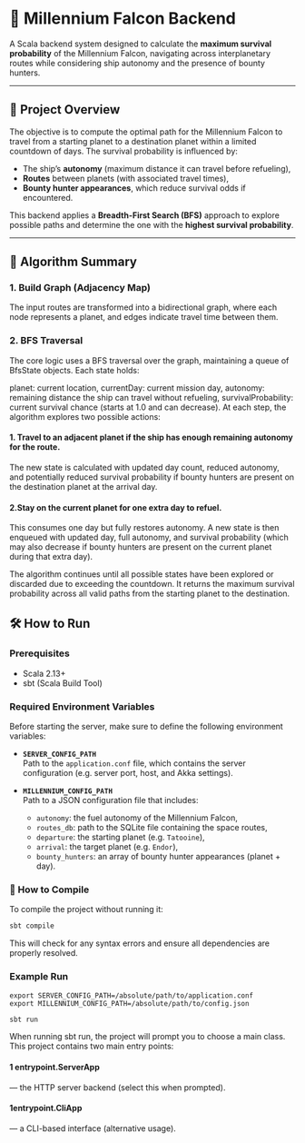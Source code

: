# 🌌 Millennium Falcon Backend

A Scala backend system designed to calculate the **maximum survival probability** of the Millennium Falcon, navigating across interplanetary routes while considering ship autonomy and the presence of bounty hunters.

---

## 🚀 Project Overview

The objective is to compute the optimal path for the Millennium Falcon to travel from a starting planet to a destination planet within a limited countdown of days. The survival probability is influenced by:
- The ship’s **autonomy** (maximum distance it can travel before refueling),
- **Routes** between planets (with associated travel times),
- **Bounty hunter appearances**, which reduce survival odds if encountered.

This backend applies a **Breadth-First Search (BFS)** approach to explore possible paths and determine the one with the **highest survival probability**.

---

## 🧠 Algorithm Summary

### 1. Build Graph (Adjacency Map)

The input routes are transformed into a bidirectional graph, where each node represents a planet, and edges indicate travel time between them.

### 2. BFS Traversal

The core logic uses a BFS traversal over the graph, maintaining a queue of BfsState objects. Each state holds:

planet: current location,
currentDay: current mission day,
autonomy: remaining distance the ship can travel without refueling,
survivalProbability: current survival chance (starts at 1.0 and can decrease).
At each step, the algorithm explores two possible actions:

#### 1. Travel to an adjacent planet if the ship has enough remaining autonomy for the route. 
The new state is calculated with updated day count, reduced autonomy, and potentially reduced survival probability if bounty hunters are present on the destination planet at the arrival day.
#### 2.Stay on the current planet for one extra day to refuel. 
This consumes one day but fully restores autonomy. A new state is then enqueued with updated day, full autonomy, and survival probability (which may also decrease if bounty hunters are present on the current planet during that extra day).

The algorithm continues until all possible states have been explored or discarded due to exceeding the countdown. It returns the maximum survival probability across all valid paths from the starting planet to the destination.

## 🛠️ How to Run

### Prerequisites
- Scala 2.13+
- sbt (Scala Build Tool)

### Required Environment Variables

Before starting the server, make sure to define the following environment variables:

- **`SERVER_CONFIG_PATH`**  
  Path to the `application.conf` file, which contains the server configuration (e.g. server port, host, and Akka settings).

- **`MILLENNIUM_CONFIG_PATH`**  
  Path to a JSON configuration file that includes:
    - `autonomy`: the fuel autonomy of the Millennium Falcon,
    - `routes_db`: path to the SQLite file containing the space routes,
    - `departure`: the starting planet (e.g. `Tatooine`),
    - `arrival`: the target planet (e.g. `Endor`),
    - `bounty_hunters`: an array of bounty hunter appearances (planet + day).


### 🔨 How to Compile

To compile the project without running it:

```bash
sbt compile
```

This will check for any syntax errors and ensure all dependencies are properly resolved.

### Example Run

```
export SERVER_CONFIG_PATH=/absolute/path/to/application.conf
export MILLENNIUM_CONFIG_PATH=/absolute/path/to/config.json
```

```bash
sbt run
```
When running sbt run, the project will prompt you to choose a main class. This project contains two main entry points:

#### 1 entrypoint.ServerApp 
— the HTTP server backend (select this when prompted).

#### 1entrypoint.CliApp 
— a CLI-based interface (alternative usage).
